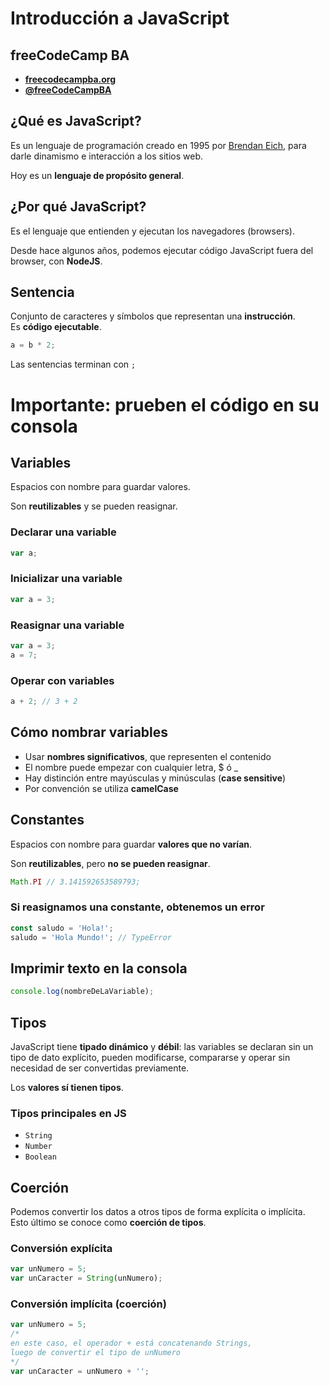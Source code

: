<!-- slide -->
# Introducción a JavaScript

<!-- slide -->
## freeCodeCamp BA

- **[freecodecampba.org](https://freecodecampba.org)**  
- **[@freeCodeCampBA](https://twitter.com/freeCodeCampBA)**

<!-- slide -->
## ¿Qué es JavaScript?

Es un lenguaje de programación creado en 1995 por [Brendan Eich](https://en.wikipedia.org/wiki/Brendan_Eich), para darle dinamismo e interacción a los sitios web.

Hoy es un **lenguaje de propósito general**.

<!-- slide -->
## ¿Por qué JavaScript?

Es el lenguaje que entienden y ejecutan los navegadores (browsers).  

Desde hace algunos años, podemos ejecutar código JavaScript fuera del browser, con **NodeJS**.

<!-- slide -->
## Sentencia

Conjunto de caracteres y símbolos que representan una **instrucción**.  
Es **código ejecutable**.

```javascript
a = b * 2;
```

Las sentencias terminan con `;`

<!-- slide -->
# Importante: prueben el código en su consola

<!-- slide -->
## Variables

Espacios con nombre para guardar valores.

Son **reutilizables** y se pueden reasignar.

### Declarar una variable

```javascript
var a;
```

### Inicializar una variable

```javascript
var a = 3;
```

### Reasignar una variable

```javascript
var a = 3;
a = 7;
```

### Operar con variables

```javascript
a + 2; // 3 + 2
```

## Cómo nombrar variables

- Usar **nombres significativos**, que representen el contenido
- El nombre puede empezar con cualquier letra, $ ó _
- Hay distinción entre mayúsculas y minúsculas (**case sensitive**)
- Por convención se utiliza **camelCase**

## Constantes

Espacios con nombre para guardar **valores que no varían**.

Son **reutilizables**, pero **no se pueden reasignar**.

```javascript
Math.PI // 3.141592653589793;
```

### Si reasignamos una constante, obtenemos un error

```javascript
const saludo = 'Hola!';
saludo = 'Hola Mundo!'; // TypeError
```

## Imprimir texto en la consola

```javascript
console.log(nombreDeLaVariable);
```

## Tipos

JavaScript tiene **tipado dinámico** y **débil**: las variables se declaran sin un tipo de dato explícito, pueden modificarse, compararse y operar sin necesidad de ser convertidas previamente.  

Los **valores sí tienen tipos**.

### Tipos principales en JS

- `String`
- `Number`
- `Boolean`

## Coerción

Podemos convertir los datos a otros tipos de forma explícita o implícita. Esto último se conoce como **coerción de tipos**.

### Conversión explícita

```javascript
var unNumero = 5;
var unCaracter = String(unNumero);
```

### Conversión implícita (coerción)

```javascript
var unNumero = 5;
/*
en este caso, el operador + está concatenando Strings,
luego de convertir el tipo de unNumero
*/
var unCaracter = unNumero + '';
```
